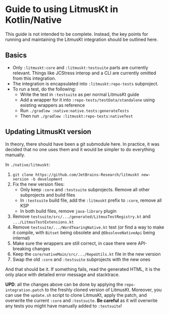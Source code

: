 # Guide to using LitmusKt in Kotlin/Native

This guide is not intended to be complete. Instead, the key points for running and maintaining the LitmusKt integration should be outlined here.

## Basics

* Only `:litmuskt:core` and `:litmuskt:testsuite` parts are currently relevant. Things like JCStress interop and a CLI are currently omitted from this integration.
* The integration is encapsulated into `:litmuskt:repo-tests` subproject.
* To run a test, do the following:
    * Write the test in `:testsuite` as per normal LitmusKt guide
    * Add a wrapper for it into `:repo-tests/testData/standalone` using existing wrappers as reference
    * Run `./gradlew :native:native.tests:generateTests`
    * Then run `./gradlew :litmuskt:repo-tests:nativeTest`
  
## Updating LitmusKt version

In theory, there should have been a git submodule here. In practice, it was decided that no one uses them and it would be simpler to do everything manually.

In `./native/litmuskt`:

1. `git clone https://github.com/JetBrains-Research/litmuskt new-version -b development`
1. Fix the new version files:
    * Only keep `:core` and `:testsuite` subprojects. Remove all other subprojects and build files
    * In `:testsuite` build file, add the `:litmuskt` prefix to `:core`, remove all KSP 
    * In both build files, remove `java-library` plugin
1. Remove `testsuite/src/.../generated/LitmusTestRegistry.kt` and `.../LitmusTestExtensions.kt`
1. Remove `testsuite/.../WordTearingNative.kt` test (or find a way to make it compile, with `Bitset` being obsolete and `@ObsoleveNativeApi` being internal)
1. Make sure the wrappers are still correct, in case there were API-breaking changes
1. Keep the `core/nativeMain/src/.../RepoUtils.kt` file in the new version
1. Swap the old `:core` and `:testsuite` subprojects with the new ones

And that should be it. If something fails, read the generated HTML, it is the only place with detailed error message and stacktrace.

**UPD**: all the changes above can be done by applying the `repo-integration.patch` to the freshly cloned version of LitmusKt. Moreover, you can use the `update.sh` script to clone LitmusKt, apply the patch, and overwrite the current `:core` and `:testsuite`. **Be careful** as it will overwrite any tests you might have manually added to `:testsuite`!
